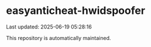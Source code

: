 # easyanticheat-hwidspoofer

Last updated: 2025-06-19 05:28:16

This repository is automatically maintained.
